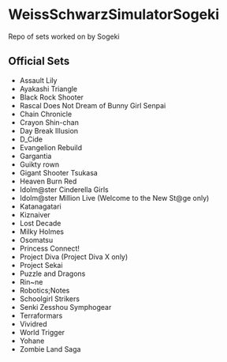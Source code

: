 # WeissSchwarzSimulatorSogeki
Repo of sets worked on by Sogeki

## Official Sets
- Assault Lily
- Ayakashi Triangle
- Black Rock Shooter
- Rascal Does Not Dream of Bunny Girl Senpai
- Chain Chronicle
- Crayon Shin-chan
- Day Break Illusion
- D_Cide
- Evangelion Rebuild
- Gargantia
- Guikty rown
- Gigant Shooter Tsukasa
- Heaven Burn Red
- Idolm@ster Cinderella Girls
- Idolm@ster Million Live (Welcome to the New St@ge only)
- Katanagatari
- Kiznaiver
- Lost Decade
- Milky Holmes
- Osomatsu
- Princess Connect!
- Project Diva (Project Diva X only)
- Project Sekai
- Puzzle and Dragons
- Rin~ne
- Robotics;Notes
- Schoolgirl Strikers
- Senki Zesshou Symphogear
- Terraformars
- Vividred
- World Trigger
- Yohane
- Zombie Land Saga
